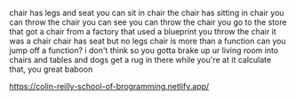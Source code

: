 chair has legs and seat
you can sit in chair
the chair has sitting in chair
you can throw the chair
you can see you can throw the chair
you go to the store that got a chair from a factory that used a blueprint
you throw the chair
it was a chair
chair has seat but no legs
chair is more than a function
can you jump off a function? i don't think so
you gotta brake up ur living room into chairs and tables and dogs
get a rug in there while you're at it
calculate that, you great baboon

https://colin-reilly-school-of-brogramming.netlify.app/
